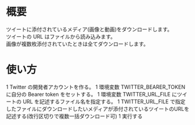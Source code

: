 # 概要
ツイートに添付されているメディア(画像と動画)をダウンロードします。  
ツイートの URL はファイルから読み込みます。  
画像が複数枚添付されていたときは全てダウンロードします。

# 使い方
1 Twitter の開発者アカウントを作る。
1 環境変数 TWITTER_BEARER_TOKEN に自分の Bearer token をセットする。
1 環境変数 TWITTER_URL_FILE にツイートの URL を記述するファイル名を指定する。
1 TWITTER_URL_FILE で指定したファイルにダウンロードしたいメディアが添付されているツイートのURLを記述する(改行区切りで複数一括ダウンロード可)
1 実行する
